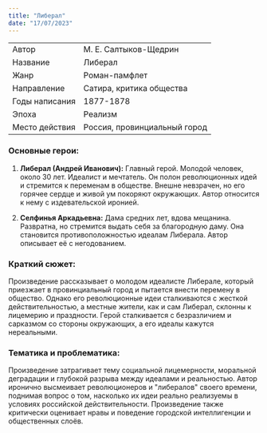 ```yaml
---
title: "Либерал"
date: "17/07/2023"
---
```


|                |                              |
| -------------- | ---------------------------- |
| Автор          | М. Е. Салтыков-Щедрин        |
| Название       | Либерал                      |
| Жанр           | Роман-памфлет                |
| Направление    | Сатира, критика общества     |
| Годы написания | 1877-1878                    |
| Эпоха          | Реализм                      |
| Место действия | Россия, провинциальный город |

### Основные герои:

1. **Либерал (Андрей Иванович):** Главный герой. Молодой человек, около 30 лет. Идеалист и мечтатель. Он полон революционных идей и стремится к переменам в обществе. Внешне невзрачен, но его горячее сердце и живой ум покоряют окружающих. Автор относится к нему с издевательской иронией.

2. **Селфинья Аркадьевна:** Дама средних лет, вдова мещанина. Развратна, но стремится выдать себя за благородную даму. Она становится противоположностью идеалам Либерала. Автор описывает её с негодованием.

### Краткий сюжет:

Произведение рассказывает о молодом идеалисте Либерале, который приезжает в провинциальный город и пытается внести перемену в общество. Однако его революционные идеи сталкиваются с жесткой действительностью, а местные жители, как и сам Либерал, склонны к лицемерию и праздности. Герой сталкивается с безразличием и сарказмом со стороны окружающих, а его идеалы кажутся нереальными.

### Тематика и проблематика:

Произведение затрагивает тему социальной лицемерности, моральной деградации и глубокой разрыва между идеалами и реальностью. Автор иронично высмеивает революционеров и "либералов" своего времени, поднимая вопрос о том, насколько их идеи реально реализуемы в условиях российской действительности. Произведение также критически оценивает нравы и поведение городской интеллигенции и общественных слоёв.
